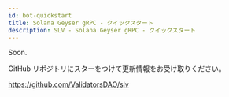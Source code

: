 ```yaml
---
id: bot-quickstart
title: Solana Geyser gRPC - クイックスタート
description: SLV - Solana Geyser gRPC - クイックスタート
---
```


Soon.

GitHub リポジトリにスターをつけて更新情報をお受け取りください。

https://github.com/ValidatorsDAO/slv
